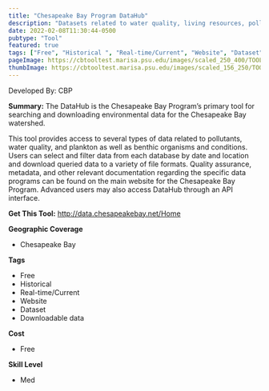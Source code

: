 ```yaml
---
title: "Chesapeake Bay Program DataHub"
description: "Datasets related to water quality, living resources, pollution, and fluorescence "
date: 2022-02-08T11:30:44-0500
pubtype: "Tool"
featured: true
tags: ["Free", "Historical ", "Real-time/Current", "Website", "Dataset", "Downloadable data"]
pageImage: https://cbtooltest.marisa.psu.edu/images/scaled_250_400/TOOLID_33.0_ScreenCapture-1.png
thumbImage: https://cbtooltest.marisa.psu.edu/images/scaled_156_250/TOOLID_33.0_ScreenCapture-1.png
---
```

Developed By: CBP

**Summary:** The DataHub is the Chesapeake Bay Program’s primary tool for searching and downloading environmental data for the Chesapeake Bay watershed.

This tool provides access to several types of data related to pollutants, water quality, and plankton as well as benthic organisms and conditions. Users can select and filter data from each database by date and location and download queried data to a variety of file formats. Quality assurance, metadata, and other relevant documentation regarding the specific data programs can be found on the main website for the Chesapeake Bay Program. Advanced users may also access DataHub through an API interface. 




__**Get This Tool:**__ http://data.chesapeakebay.net/Home

__**Geographic Coverage**__
- Chesapeake Bay

__**Tags**__
-  Free
-  Historical 
-  Real-time/Current
-  Website
-  Dataset
-  Downloadable data

__**Cost**__
- Free

__**Skill Level**__
- Med
